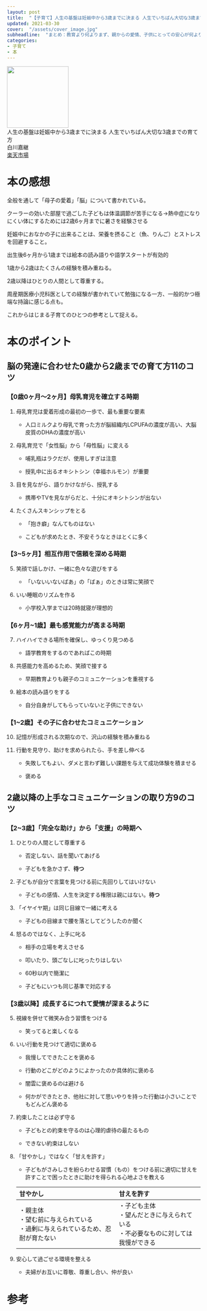 ```yaml
---
layout: post
title:  "【子育て】人生の基盤は妊娠中から3歳までに決まる 人生でいちばん大切な3歳までの育て方"
updated: 2021-03-30
cover:  "/assets/cover_image.jpg"
subheadline:  "まとめ：教育より何よりまず、親からの愛情、子供にとっての安心が何より大切"
categories: 
- 子育て
- 本
---
```


<div id="affili-box">
    <div class="afi-image">
        <img src="https://images-na.ssl-images-amazon.com/images/I/51yJDOJugaL._SX344_BO1,204,203,200_.jpg" width="160" height="160" style="border: none;">
    </div>
    <div id="afi-info">
        <div class="afi-link">人生の基盤は妊娠中から3歳までに決まる 人生でいちばん大切な3歳までの育て方</div>
        <div>白川嘉継</div>
        <div id="link-button">
            <div class="acite-onebtn"><a href="https://hb.afl.rakuten.co.jp/ichiba/1f080676.3bc9372a.1f080677.0ab4bda0/?pc=https%3A%2F%2Fitem.rakuten.co.jp%2Fbook%2F12408779%2F&link_type=hybrid_url&ut=eyJwYWdlIjoiaXRlbSIsInR5cGUiOiJoeWJyaWRfdXJsIiwic2l6ZSI6IjEyOHgxMjgiLCJuYW0iOjEsIm5hbXAiOiJyaWdodCIsImNvbSI6MSwiY29tcCI6ImRvd24iLCJwcmljZSI6MCwiYm9yIjoxLCJjb2wiOjEsImJidG4iOjEsInByb2QiOjAsImFtcCI6ZmFsc2V9" target="_blank">楽天市場</a>
            </div>
        </div>
    </div>
</div>

# 本の感想

全般を通して「母子の愛着」「脳」について書かれている。

クーラーの効いた部屋で過ごした子どもは体温調節が苦手になる→熱中症になりにくい体にするためには2歳6ヶ月までに暑さを経験させる

妊娠中におなかの子に出来ることは、栄養を摂ること（魚、りんご）とストレスを回避すること。

出生後6ヶ月から1歳までは絵本の読み語りや語学スタートが有効的

1歳から2歳はたくさんの経験を積み重ねる。

2歳以降はひとりの人間として尊重する。

周産期医療小児科医としての経験が書かれていて勉強になる一方、一般的かつ極端な持論に感じる点も。

これからはじまる子育てのひとつの参考として捉える。

# 本のポイント

## 脳の発達に合わせた0歳から2歳までの育て方11のコツ

### 【0歳0ヶ月～2ヶ月】母乳育児を確立する時期

1. 母乳育児は愛着形成の最初の一歩で、最も重要な要素

    * 人口ミルクより母乳で育った方が脳組織内LCPUFAの濃度が高い、大脳皮質のDHAの濃度が高い

2. 母乳育児で「女性脳」から「母性脳」に変える

    * 哺乳瓶はラクだが、使用しすぎは注意

    * 授乳中に出るオキシトシン（幸福ホルモン）が重要

3. 目を見ながら、語りかけながら、授乳する

    * 携帯やTVを見ながらだと、十分にオキシトシンが出ない

4. たくさんスキンシップをとる

    * 「抱き癖」なんてものはない

    * こどもが求めたとき、不安そうなときはとくに多く

### 【3~5ヶ月】相互作用で信頼を深める時期

5. 笑顔で話しかけ、一緒に色々な遊びをする

    * 「いないいないばあ」の「ばぁ」のときは常に笑顔で

6. いい睡眠のリズムを作る

    * 小学校入学までは20時就寝が理想的

### 【6ヶ月~1歳】最も感覚能力が高まる時期

7. ハイハイできる場所を確保し、ゆっくり見つめる

    * 語学教育をするのであればこの時期

8. 共感能力を高めるため、笑顔で接する

    * 早期教育よりも親子のコミュニケーションを重視する

9. 絵本の読み語りをする

    * 自分自身がしてもらっていないと子供にできない

### 【1~2歳】その子に合わせたコミュニケーション

10. 記憶が形成される次期なので、沢山の経験を積み重ねる

11. 行動を見守り、助けを求められたら、手を差し伸べる

    * 失敗してもよい、ダメと言わず難しい課題を与えて成功体験を積ませる

    * 褒める

## 2歳以降の上手なコミュニケーションの取り方9のコツ

### 【2~3歳】「完全な助け」から「支援」の時期へ

1. ひとりの人間として尊重する

    * 否定しない、話を聞いてあげる

    * 子どもを急かさず、**待つ**

2. 子どもが自分で言葉を見つける前に先回りしてはいけない

    * 子どもの感情、人生を決定する権限は親にはない。**待つ**

3. 「イヤイヤ期」は同じ目線で一緒に考える

    * 子どもの目線まで腰を落としてどうしたのか聞く

4. 怒るのではなく、上手に叱る

    * 相手の立場を考えさせる

    * 叩いたり、頭ごなしに叱ったりはしない

    * 60秒以内で簡潔に

    * 子どもにいつも同じ基準で対応する

### 【3歳以降】成長するにつれて愛情が深まるように

5. 視線を併せて微笑み合う習慣をつける

    * 笑ってると楽しくなる

6. いい行動を見つけて適切に褒める

    * 我慢してできたことを褒める

    * 行動のどこがどのようによかったのか具体的に褒める

    * 闇雲に褒めるのは避ける

    * 何かができたとき、他社に対して思いやりを持った行動は小さいことでもどんどん褒める

7. 約束したことは必ず守る

    * 子どもとの約束を守るのは心理的虐待の最たるもの

    * できない約束はしない

8. 「甘やかし」ではなく「甘えを許す」

    * 子どもがさみしさを紛らわせる習慣（もの）をつける前に適切に甘えを許すことで困ったときに助けを得られる心地よさを教える

    |甘やかし|甘えを許す|
    |:--|:--|
    |・親主体<br>・望む前に与えられている<br>・過剰に与えられているため、忍耐が育たない|・子ども主体<br>・望んだときに与えられている<br>・不必要なものに対しては我慢ができる|

9. 安心して過ごせる環境を整える

    * 夫婦がお互いに尊敬、尊重し合い、仲が良い

# 参考

